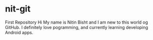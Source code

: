 # nit-git
First Repository
Hi My name is Nitin Bisht and I am new to this world og GitHub. 
I definitely love pogramming, and currently learning developing Android apps.
